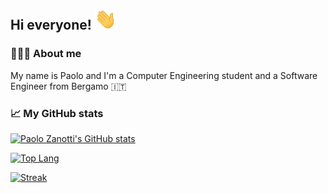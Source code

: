 ## Hi everyone! <img src="assets/Hi.gif" alt="👋" width="35"/>


### 🙋🏻‍♂️ About me 
My name is Paolo and I'm a Computer Engineering student and a Software Engineer from Bergamo 🇮🇹

<!--- 🔭 I’m currently working on ...
- 🌱 I’m currently learning ...
- 👯 I’m looking to collaborate on ...
- 🤔 I’m looking for help with ...
- 💬 Ask me about ...
- 📫 How to reach me: ...
- 😄 Pronouns: ...
- ⚡ Fun fact: ...-->


### 📈 My GitHub stats
<!--![Visit](https://visitor-badge.glitch.me/badge?page_id=zanottipaolo.zanottipaolo)
![Visitor Count](https://profile-counter.glitch.me/zanottipaolo/count.svg)-->

[![Paolo Zanotti's GitHub stats](https://github-readme-stats.vercel.app/api?username=zanottipaolo&show_icons=true&theme=dracula)](https://github.com/anuraghazra/github-readme-stats)

[![Top Lang](https://github-readme-stats.vercel.app/api/top-langs/?username=zanottipaolo&layout=compact&theme=dracula&langs_count=6)](https://github.com/anuraghazra/github-readme-stats)

[![Streak](https://github-readme-streak-stats.herokuapp.com/?user=zanottipaolo&theme=dracula)](https://github.com/denvercoder1/github-readme-streak-stats)
